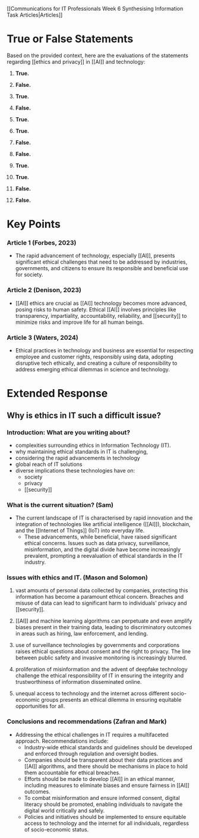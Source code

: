 [[Communications for IT Professionals Week 6 Synthesising Information Task Articles|Articles]]
# True or False Statements
Based on the provided context, here are the evaluations of the statements regarding [[ethics and privacy]] in [[AI]] and technology:

1. **True.** 

2. **False.**

3. **True.** 

4. **False.**

5. **True.**

6. **True.** 

7. **False.** 

8. **False.**

9. **True.** 

10. **True.** 

11. **False.** 

12. **False.** 
# Key Points
### **Article 1 (Forbes, 2023)**

- The rapid advancement of technology, especially [[AI]], presents significant ethical challenges that need to be addressed by industries, governments, and citizens to ensure its responsible and beneficial use for society.

### **Article 2 (Denison, 2023)**

- [[AI]] ethics are crucial as [[AI]] technology becomes more advanced, posing risks to human safety. Ethical [[AI]] involves principles like transparency, impartiality, accountability, reliability, and [[security]] to minimize risks and improve life for all human beings.

### **Article 3 (Waters, 2024)**

- Ethical practices in technology and business are essential for respecting employee and customer rights, responsibly using data, adopting disruptive tech ethically, and creating a culture of responsibility to address emerging ethical dilemmas in science and technology.
# Extended Response
## Why is ethics in IT such a difficult issue?
### Introduction: What are you writing about?

- complexities surrounding ethics in Information Technology (IT). 
- why maintaining ethical standards in IT is challenging, 
- considering the rapid advancements in technology
- global reach of IT solutions
- diverse implications these technologies have on:
	- society
	- privacy
	- [[security]]

### What is the current situation? (Sam)

- The current landscape of IT is characterised by rapid innovation and the integration of technologies like artificial intelligence ([[AI]]), blockchain, and the [[Internet of Things]] (IoT) into everyday life. 
	- These advancements, while beneficial, have raised significant ethical concerns. Issues such as data privacy, surveillance, misinformation, and the digital divide have become increasingly prevalent, prompting a reevaluation of ethical standards in the IT industry.

### Issues with ethics and IT. (Mason and Solomon)

1. vast amounts of personal data collected by companies, protecting this information has become a paramount ethical concern. Breaches and misuse of data can lead to significant harm to individuals' privacy and [[security]].
   
2. [[AI]] and machine learning algorithms can perpetuate and even amplify biases present in their training data, leading to discriminatory outcomes in areas such as hiring, law enforcement, and lending.

3. use of surveillance technologies by governments and corporations raises ethical questions about consent and the right to privacy. The line between public safety and invasive monitoring is increasingly blurred.

4. proliferation of misinformation and the advent of deepfake technology challenge the ethical responsibility of IT in ensuring the integrity and trustworthiness of information disseminated online.

5. unequal access to technology and the internet across different socio-economic groups presents an ethical dilemma in ensuring equitable opportunities for all.

### Conclusions and recommendations (Zafran and Mark)

- Addressing the ethical challenges in IT requires a multifaceted approach. Recommendations include:
	- Industry-wide ethical standards and guidelines should be developed and enforced through regulation and oversight bodies.
	- Companies should be transparent about their data practices and [[AI]] algorithms, and there should be mechanisms in place to hold them accountable for ethical breaches.
	- Efforts should be made to develop [[AI]] in an ethical manner, including measures to eliminate biases and ensure fairness in [[AI]] outcomes.
	- To combat misinformation and ensure informed consent, digital literacy should be promoted, enabling individuals to navigate the digital world critically and safely.
	- Policies and initiatives should be implemented to ensure equitable access to technology and the internet for all individuals, regardless of socio-economic status.